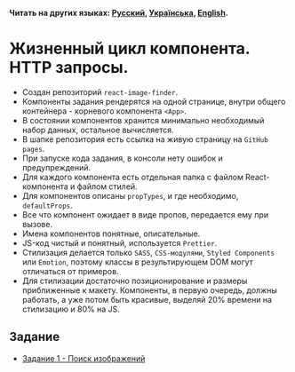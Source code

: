 **Читать на других языках: [Русский](README.md), [Українська](README.ua.md),
[English](README.en.md).**

# Жизненный цикл компонента. HTTP запросы.

- Создан репозиторий `react-image-finder`.
- Компоненты задания рендерятся на одной странице, внутри общего контейнера -
  корневого компонента `<App>`.
- В состоянии компонентов хранится минимально необходимый набор данных,
  остальное вычисляется.
- В шапке репозитория есть ссылка на живую страницу на `GitHub pages`.
- При запуске кода задания, в консоли нету ошибок и предупреждений.
- Для каждого компонента есть отдельная папка с файлом React-компонента и файлом
  стилей.
- Для компонентов описаны `propTypes`, и где необходимо, `defaultProps`.
- Все что компонент ожидает в виде пропов, передается ему при вызове.
- Имена компонентов понятные, описательные.
- JS-код чистый и понятный, используется `Prettier`.
- Стилизация делается только `SASS`, `CSS-модулями`, `Styled Components` или
  `Emotion`, поэтому классы в результирующем DOM могут отличаться от примеров.
- Для стилизации достаточно позиционирование и размеры приближенные к макету.
  Компоненты, в первую очередь, должны работать, а уже потом быть красивые,
  выделяй 20% времени на стилизацию и 80% на JS.

## Задание

- [Задание 1 - Поиск изображений](assets/README.md)
